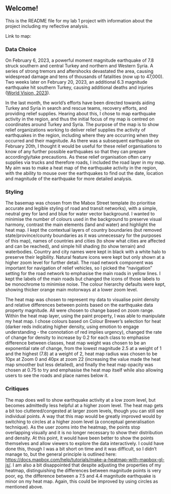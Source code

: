 ## Welcome!

This is the README file for my lab 1 project with information about the project including my reflective analysis.

Link to map: 

### Data Choice
On February 6, 2023, a powerful moment magnitude earthquake of 7.8 struck southern and central Turkey and northern and Western Syria. A series of strong tremors and aftershocks devastated the area, causing widespread damage and tens of thousands of fatalities (now up to 47,000). Two weeks later on February 20, 2023, an additional 6.3 magnitude earthquake hit southern Turkey, causing additional deaths and injuries ([World Vision, 2023](https://www.worldvision.org/disaster-relief-news-stories/2023-turkey-and-syria-earthquake-faqs)).

In the last month, the world’s efforts have been directed towards aiding Turkey and Syria in search and rescue teams, recovery efforts, and providing relief supplies. Hearing about this, I chose to map earthquake activity in the region, and thus the initial focus of my map is centred on coordinates around Turkey and Syria. The purpose of the map is to show relief organizations working to deliver relief supplies the activity of earthquakes in the region, including where they are occurring when they occurred and their magnitude. As there was a subsequent earthquake on February 20th, I thought it would be useful for these relief organisations to know of any further possible earthquakes so that they can prepare accordingly/take precautions. As these relief organisation often carry supplies via trucks and therefore roads, I included the road layer in my map. My aim was to make a heat map of the earthquake activity in the region, with the ability to mouse over the earthquakes to find out the date, location and magnitude of the earthquake for more detailed analysis. 

### Styling

The basemap was chosen from the Mabox Street template (to prioritise accurate and legible styling of road and transit networks), with a simple, neutral grey for land and blue for water vector background. I wanted to minimise the number of colours used in the background to preserve visual harmony, contrast the main elements (land and water) and highlight the heat map. I kept the contextual layers of country boundaries (but removed state/province/county boundaries as it was unnecessary for the purposes of this map), names of countries and cities (to show what cities are affected and can be reached), and simple hill shading (to show terrain) and waterbodies. Country and city names were kept in black with a white halo to preserve their legibility. Natural feature icons were kept but only shown at a higher zoom level for further detail. The road network component was important for navigation of relief vehicles, so I picked the “navigation” setting for the road network to emphasise the main roads in yellow lines. I kept the labels of the main roads but changed the icons of those labels to be monochrome to minimise noise. The colour hierarchy defaults were kept, showing thicker orange main motorways at a lower zoom level.

The heat map was chosen to represent my data to visualise point density and relative differences between points based on the earthquake data property magnitude. All were chosen to change based on zoom range. Within the heat map layer, using the paint property, I was able to manipulate my heat map. I chose colours based on Colour Brewer’s selection for heat (darker reds indicating higher density, using emotion  to engage understanding - the connotation of red implies urgency), changed the rate of change for density to increase by 0.2 for each class to emphasise difference between classes, heat map weight was chosen to be an exponential rate of change, from the lowest magnitude 2.5 at a weight of 1 and the highest (7.8) at a weight of 2, heat map radius was chosen to be 10px at Zoom 0 and 40px at zoom 22 (increasing the value made the heat map smoother but less detailed), and finally the heat map opacity was chosen at 0.75 to try and emphasise the heat map itself while also allowing users to see the roads and place names below it.

### Critiques
The map does well to show earthquake activity at a low zoom level, but becomes admittedly less helpful at a higher zoom level. The heat map gets a bit too cluttered/congested at larger zoom levels, though you can still see individual points. A way that this map would be greatly improved would by switching to circles at a higher zoom level (a conceptual generalisation technique). As the user zooms into the heatmap, the points stop overlapping visually and it is no longer necessary to show their distribution and density. At this point, it would have been better to show the points themselves and allow viewers to explore the data interactively. I could have done this, though I was a bit short on time and it was difficult, so I didn’t manage to, but the general principle is outlined here: https://docs.mapbox.com/help/tutorials/make-a-heatmap-with-mapbox-gl-js/. I am also a bit disappointed that despite adjusting the properties of my heatmap, distinguishing the differences between magnitude points is very poor, eg. the difference between a 7.5 and 4.4 magnitude earthquake is minor on my heat map. Again, this could be improved by using circles as mentioned above.
